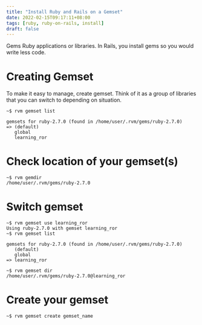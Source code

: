 ```yaml
---
title: "Install Ruby and Rails on a Gemset"
date: 2022-02-15T09:17:11+08:00
tags: [ruby, ruby-on-rails, install]
draft: false
---
```


Gems Ruby applications or libraries. In Rails, you install gems so you would write less code.  

# Creating Gemset
To make it easy to manage, create gemset. Think of it as a group of libraries that you can switch to depending on situation.

```
~$ rvm gemset list

gemsets for ruby-2.7.0 (found in /home/user/.rvm/gems/ruby-2.7.0)
=> (default)
   global
   learning_ror
```

# Check location of your gemset(s)
```
~$ rvm gemdir
/home/user/.rvm/gems/ruby-2.7.0
```

# Switch gemset
```
~$ rvm gemset use learning_ror
Using ruby-2.7.0 with gemset learning_ror
~$ rvm gemset list

gemsets for ruby-2.7.0 (found in /home/user/.rvm/gems/ruby-2.7.0)
   (default)
   global
=> learning_ror

~$ rvm gemset dir
/home/user/.rvm/gems/ruby-2.7.0@learning_ror
```

# Create your gemset
```
~$ rvm gemset create gemset_name
```
